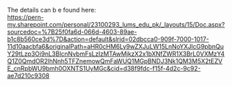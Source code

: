 The details can b e found here:<br>
https://pern-my.sharepoint.com/personal/23100293_lums_edu_pk/_layouts/15/Doc.aspx?sourcedoc=%7B25f0fa6d-066d-4603-89ae-b1c8b560ce3d%7D&action=default&slrid=02dbcca0-909f-7000-1017-11d10aacbfa6&originalPath=aHR0cHM6Ly9wZXJuLW15LnNoYXJlcG9pbnQuY29tLzp3Oi9nL3BlcnNvbmFsLzIzMTAwMjkzX2x1bXNfZWR1X3BrL0VXMzY4Q1Z0QmdOR2lhNnh5TFZnemowQmFaWUQ1MGpBNDJ3Nk1QM3M5X2tEZVE_cnRpbWU9bmh0OXNTS1UyMGc&cid=d38f9fdc-f15f-4d2c-9c92-ae7d210c9308
